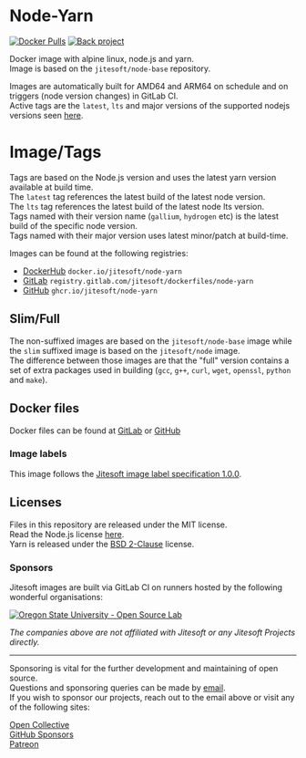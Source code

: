 # Node-Yarn

[![Docker Pulls](https://img.shields.io/docker/pulls/jitesoft/node-yarn.svg)](https://cloud.docker.com/u/jitesoft/repository/docker/jitesoft/node-yarn)
[![Back project](https://img.shields.io/badge/Open%20Collective-Tip%20the%20devs!-blue.svg)](https://opencollective.com/jitesoft-open-source)

Docker image with alpine linux, node.js and yarn.  
Image is based on the  `jitesoft/node-base` repository.  

Images are automatically built for AMD64 and ARM64 on schedule and on triggers (node version changes) in GitLab CI.  
Active tags are the `latest`, `lts` and major versions of the supported nodejs versions seen [here](https://nodejs.org/en/about/previous-releases).

# Image/Tags

Tags are based on the Node.js version and uses the latest yarn version available at build time.  
The `latest` tag references the latest build of the latest node version.  
The `lts` tag references the latest build of the latest node lts version.  
Tags named with their version name (`gallium`, `hydrogen` etc) is the latest build of the specific node version.  
Tags named with their major version uses latest minor/patch at build-time.

Images can be found at the following registries:

* [DockerHub](https://hub.docker.com/r/jitesoft/node-yarn) `docker.io/jitesoft/node-yarn`
* [GitLab](https://gitlab.com/jitesoft/dockerfiles/node-yarn) `registry.gitlab.com/jitesoft/dockerfiles/node-yarn`
* [GitHub](https://github.com/orgs/jitesoft/packages/container/package/node-yarn) `ghcr.io/jitesoft/node-yarn`

## Slim/Full

The non-suffixed images are based on the `jitesoft/node-base` image while the `slim` suffixed image is based on the `jitesoft/node` image.  
The difference between those images are that the "full" version contains a set of extra packages used in building (`gcc`, `g++`, `curl`, `wget`, `openssl`, `python` and `make`).

## Docker files

Docker files can be found at  [GitLab](https://gitlab.com/jitesoft/dockerfiles/node-yarn) or [GitHub](https://github.com/jitesoft/docker-node-yarn)

### Image labels

This image follows the [Jitesoft image label specification 1.0.0](https://gitlab.com/snippets/1866155).

## Licenses

Files in this repository are released under the MIT license.  
Read the Node.js license [here](https://github.com/nodejs/node/blob/master/LICENSE).  
Yarn is released under the [BSD 2-Clause](https://github.com/yarnpkg/yarn/blob/master/LICENSE) license.

### Sponsors

Jitesoft images are built via GitLab CI on runners hosted by the following wonderful organisations:

<a href="https://osuosl.org/" target="_blank" title="Oregon State University - Open Source Lab">
    <img src="https://jitesoft.com/images/oslx128.webp" alt="Oregon State University - Open Source Lab">
</a>

_The companies above are not affiliated with Jitesoft or any Jitesoft Projects directly._

---

Sponsoring is vital for the further development and maintaining of open source.  
Questions and sponsoring queries can be made by <a href="mailto:sponsor@jitesoft.com">email</a>.  
If you wish to sponsor our projects, reach out to the email above or visit any of the following sites:

[Open Collective](https://opencollective.com/jitesoft-open-source)  
[GitHub Sponsors](https://github.com/sponsors/jitesoft)  
[Patreon](https://www.patreon.com/jitesoft)

